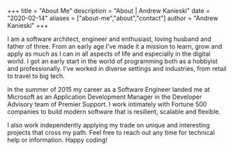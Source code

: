 +++
title = "About Me"
description = "About | Andrew Kanieski"
date = "2020-02-14"
aliases = ["about-me","about","contact"]
author = "Andrew Kanieski"
+++

I am a software architect, engineer and enthusiast, loving husband and father of three. From an early age I've made it a mission to learn, grow and apply as much as I can in all aspects of life and especially in the digital world. I got an early start in the world of programming both as a hobbyist and professionally. I've worked in diverse settings and industries, from retail to travel to big tech. 

In the summer of 2015 my career as a Software Engineer landed me at Microsoft as an Application Development Manager in the Developer Advisory team of Premier Support. I work intimately with Fortune 500 companies to build modern software that is resilient, scalable and flexible.

I also work independently applying my trade on unique and interesting projects that cross my path. Feel free to reach out any time for technical help or information. Happy coding!





